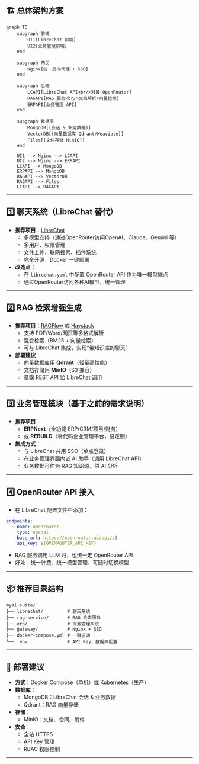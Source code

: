 

## 🏗️ 总体架构方案

```mermaid
graph TD
    subgraph 前端
        UI1[LibreChat 前端] 
        UI2[业务管理前端]
    end

    subgraph 网关
        Nginx[统一反向代理 + SSO]
    end

    subgraph 后端
        LCAPI[LibreChat API<br/>对接 OpenRouter]
        RAGAPI[RAG 服务<br/>文档解析+向量检索]
        ERPAPI[业务管理 API]
    end

    subgraph 数据层
        MongoDB[(会话 & 业务数据)]
        VectorDB[(向量数据库 Qdrant/Weaviate)]
        Files[(文件存储 MinIO)]
    end

    UI1 --> Nginx --> LCAPI
    UI2 --> Nginx --> ERPAPI
    LCAPI --> MongoDB
    ERPAPI --> MongoDB
    RAGAPI --> VectorDB
    RAGAPI --> Files
    LCAPI --> RAGAPI
```

---

## 1️⃣ 聊天系统（LibreChat 替代）

- **推荐项目**：[LibreChat](https://github.com/danny-avila/LibreChat)  
  - 多模型支持（通过OpenRouter访问OpenAI、Claude、Gemini 等）  
  - 多用户、权限管理  
  - 文件上传、联网搜索、插件系统  
  - 完全开源，Docker 一键部署  
- **改造点**：
  - 在 `librechat.yaml` 中配置 OpenRouter API 作为唯一模型端点  
  - 通过OpenRouter访问各种AI模型，统一管理  

---

## 2️⃣ RAG 检索增强生成

- **推荐项目**：[RAGFlow](https://juejin.cn/post/7505779445468774434) 或 [Haystack](https://juejin.cn/post/7505779445468774434)  
  - 支持 PDF/Word/网页等多格式解析  
  - 混合检索（BM25 + 向量检索）  
  - 可与 LibreChat 集成，实现“带知识库的聊天”  
- **部署建议**：
  - 向量数据库用 **Qdrant**（轻量高性能）  
  - 文档存储用 **MinIO**（S3 兼容）  
  - 暴露 REST API 给 LibreChat 调用  

---

## 3️⃣ 业务管理模块（基于之前的需求说明）

- **推荐项目**：  
  - **ERPNext**（全功能 ERP/CRM/项目/财务）  
  - 或 **REBUILD**（零代码企业管理平台，易定制）  
- **集成方式**：
  - 与 LibreChat 共用 SSO（单点登录）  
  - 在业务管理界面内嵌 AI 助手（调用 LibreChat API）  
  - 业务数据可作为 RAG 知识源，供 AI 分析  

---

## 4️⃣ OpenRouter API 接入

- 在 LibreChat 配置文件中添加：
```yaml
endpoints:
  - name: openrouter
    type: openai
    base_url: https://openrouter.ai/api/v1
    api_key: ${OPENROUTER_API_KEY}
```
- RAG 服务调用 LLM 时，也统一走 OpenRouter API  
- 好处：统一计费、统一模型管理、可随时切换模型  

---

## 📦 推荐目录结构

```
myai-suite/
├── librechat/         # 聊天系统
├── rag-service/       # RAG 检索服务
├── erp/               # 业务管理系统
├── gateway/           # Nginx + SSO
├── docker-compose.yml # 一键启动
└── .env               # API Key、数据库配置
```

---

## 🚀 部署建议

- **方式**：Docker Compose（单机）或 Kubernetes（生产）  
- **数据库**：
  - MongoDB：LibreChat 会话 & 业务数据  
  - Qdrant：RAG 向量存储  
- **存储**：
  - MinIO：文档、合同、附件  
- **安全**：
  - 全站 HTTPS  
  - API Key 管理  
  - RBAC 权限控制  

---

